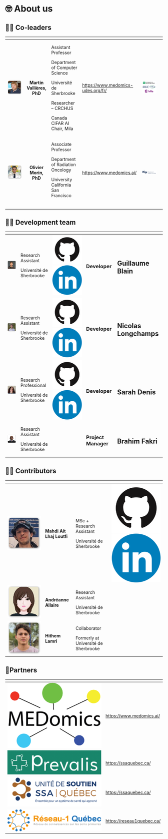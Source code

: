 # 🤓 About us

## :pilot: Co-leaders

<table data-card-size="large" data-view="cards" data-full-width="false"><thead><tr><th align="center"></th><th align="center"></th><th></th><th data-type="content-ref"></th><th align="center"></th><th data-hidden data-card-cover data-type="files"></th></tr></thead><tbody><tr><td align="center"><img src=".gitbook/assets/martin_vallieres (1).png" alt="" data-size="original"> </td><td align="center"><h4><strong>Martin Vallières, PhD</strong></h4></td><td><p>Assistant Professor</p><p>Department of Computer Science</p><p>Université de Sherbrooke</p><p>Researcher – CRCHUS</p><p>Canada CIFAR AI Chair, Mila</p></td><td><a href="https://www.medomics-udes.org/fr/">https://www.medomics-udes.org/fr/</a></td><td align="center"><img src=".gitbook/assets/martin_vallieres_cie.png" alt="" data-size="original"></td><td></td></tr><tr><td align="center"><img src=".gitbook/assets/olivier_morin (2).png" alt="" data-size="original"></td><td align="center"><h4>Olivier Morin, PhD</h4></td><td><p>Associate Professor</p><p>Department of Radiation Oncology</p><p>University California San Francisco<br><br></p></td><td><a href="https://www.medomics.ai/">https://www.medomics.ai/</a></td><td align="center"><img src=".gitbook/assets/olivier_morin_cie.png" alt="" data-size="original"></td><td></td></tr></tbody></table>

## 👩‍💻 Development team

<table data-column-title-hidden data-view="cards" data-full-width="false"><thead><tr><th align="center"></th><th></th><th></th><th></th><th></th></tr></thead><tbody><tr><td align="center"><img src=".gitbook/assets/Guillaume_blain.png" alt="" data-size="original"></td><td><p>Research Assistant</p><p>Université de Sherbrooke</p></td><td><a href="https://github.com/Blain354?tab=repositories"><img src=".gitbook/assets/github.png" alt="" data-size="line"></a> <a href="https://www.linkedin.com/in/guillaume-blain-a7b9871a2/"><img src=".gitbook/assets/linkedin.png" alt="" data-size="line"></a></td><td><h3>Developer</h3></td><td><h2>Guillaume Blain</h2></td></tr><tr><td align="center"><img src=".gitbook/assets/Nicolas_Longchamps.png" alt="" data-size="original"></td><td><p>Research Assistant</p><p>Université de Sherbrooke</p></td><td><a href="https://github.com/NicoLongfield?tab=repositories"><img src=".gitbook/assets/github.png" alt="" data-size="line"></a> <a href="https://www.linkedin.com/in/nicolas-longchamps-bb2023279/"><img src=".gitbook/assets/linkedin.png" alt="" data-size="line"></a></td><td><h3>Developer</h3></td><td><h2>Nicolas Longchamps</h2></td></tr><tr><td align="center"><img src=".gitbook/assets/Sarah_Denis.png" alt="" data-size="original"></td><td><p>Research Professional</p><p>Université de Sherbrooke</p></td><td><a href="https://github.com/Sari27?tab=repositories"><img src=".gitbook/assets/github.png" alt="" data-size="line"></a> <a href="https://www.linkedin.com/in/sarah-denis-b384b722b"><img src=".gitbook/assets/linkedin.png" alt="" data-size="line"></a></td><td><h3>Developer</h3></td><td><h2>Sarah Denis</h2></td></tr><tr><td align="center"><img src=".gitbook/assets/Brahim_Fakri (2).png" alt="" data-size="original"></td><td><p>Research Assistant</p><p>Université de Sherbrooke</p></td><td></td><td><h3>Project Manager</h3></td><td><h2>Brahim Fakri</h2></td></tr></tbody></table>

## 👩‍💻 Contributors

<table data-column-title-hidden data-view="cards" data-full-width="false"><thead><tr><th align="center"></th><th></th><th></th><th></th></tr></thead><tbody><tr><td align="center"><img src=".gitbook/assets/Mahdi_Ait_Lhaj_Loutfi.png" alt="" data-size="original"></td><td><h4>Mahdi Ait Lhaj Loutfi</h4></td><td><p>MSc + Research Assistant</p><p>Université de Sherbrooke</p></td><td><a href="https://github.com/MahdiAll99?tab=repositories"><img src=".gitbook/assets/github.png" alt="" data-size="line"></a> <a href="https://www.linkedin.com/in/mahdi-ait-lhaj-loutfi-332014253/"><img src=".gitbook/assets/linkedin.png" alt="" data-size="line"></a></td></tr><tr><td align="center"><img src=".gitbook/assets/Andreanne_allaire (1).png" alt="" data-size="original"></td><td><h4>Andréanne Allaire</h4></td><td><p>Research Assistant</p><p>Université de Sherbrooke</p></td><td></td></tr><tr><td align="center"><img src=".gitbook/assets/Hithem_lamri.png" alt="" data-size="original"></td><td><h4>Hithem Lamri</h4></td><td><p>Collaborator</p><p>Formerly at Université de Sherbrooke</p></td><td></td></tr></tbody></table>

## 🤝Partners

<table data-view="cards"><thead><tr><th align="center"></th><th data-hidden data-card-target data-type="content-ref"></th></tr></thead><tbody><tr><td align="center"><img src=".gitbook/assets/medomics.png" alt="" data-size="original"></td><td><a href="https://www.medomics.ai/">https://www.medomics.ai/</a></td></tr><tr><td align="center"><img src=".gitbook/assets/prevalis.png" alt="" data-size="original"></td><td><a href="https://ssaquebec.ca/">https://ssaquebec.ca/</a></td></tr><tr><td align="center"><img src=".gitbook/assets/ssa.png" alt="" data-size="original"></td><td><a href="https://ssaquebec.ca/">https://ssaquebec.ca/</a></td></tr><tr><td align="center"><img src=".gitbook/assets/reseau-1 (1).png" alt="" data-size="original"></td><td><a href="https://reseau1quebec.ca/">https://reseau1quebec.ca/</a></td></tr></tbody></table>
